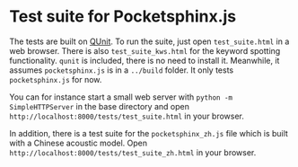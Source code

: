 Test suite for Pocketsphinx.js
==============================

The tests are built on [QUnit](http://qunitjs.com). To run the suite, just open `test_suite.html` in a web browser. There is also `test_suite_kws.html` for the keyword spotting functionality. `qunit` is included, there is no need to install it. Meanwhile, it assumes `pocketsphinx.js` is in a `../build` folder. It only tests `pocketsphinx.js` for now.

You can for instance start a small web server with `python -m SimpleHTTPServer` in the base directory and open `http://localhost:8000/tests/test_suite.html` in your browser.

In addition, there is a test suite for the `pocketsphinx_zh.js` file which is built with a Chinese acoustic model. Open `http://localhost:8000/tests/test_suite_zh.html` in your browser.
